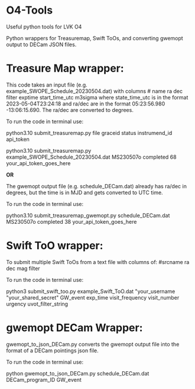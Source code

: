 # O4-Tools
Useful python tools for LVK O4 

Python wrappers for Treasuremap, Swift ToOs, and converting gwemopt output to DECam JSON files.

# Treasure Map wrapper:

This code takes an input file (e.g. example_SWOPE_Schedule_20230504.dat) with columns # name ra dec filter exptime start_time_utc m3sigma where state_time_utc is in the format 2023-05-04T23:24:18 and ra/dec are in the format 05:23:56.980 -13:06:15.690. The ra/dec are converted to degrees.

To run the code in terminal use:

python3.10 submit_treasuremap.py file graceid status instrumend_id api_token

python3.10 submit_treasuremap.py example_SWOPE_Schedule_20230504.dat MS230507o completed 68 your_api_token_goes_here

**OR**

The gwemopt output file (e.g. schedule_DECam.dat) already has ra/dec in degrees, but the time is in MJD and gets converted to UTC time. 

To run the code in terminal use:

python3.10 submit_treasuremap_gwemopt.py schedule_DECam.dat MS230507o completed 38 your_api_token_goes_here

# Swift ToO wrapper:

To submit multiple Swift ToOs from a text file with columns of: #srcname ra dec mag filter

To run the code in terminal use:

python3 submit_swift_too.py example_Swift_ToO.dat "your_username "your_shared_secret" GW_event exp_time visit_frequency visit_number urgency uvot_filter_string

# gwemopt DECam Wrapper:

gwemopt_to_json_DECam.py converts the gwemopt output file into the format of a DECam pointings json file. 

To run the code in terminal use:

python gwemopt_to_json_DECam.py schedule_DECam.dat DECam_program_ID GW_event

